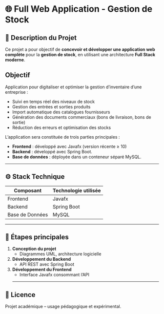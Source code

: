 # 🌐 Full Web Application - Gestion de Stock

## 📘 Description du Projet
Ce projet a pour objectif de **concevoir et développer une application web complète** pour la **gestion de stock**, en utilisant une architecture **Full Stack moderne**.

##  Objectif
Application pour digitaliser et optimiser la gestion d’inventaire d’une entreprise :
- Suivi en temps réel des niveaux de stock
- Gestion des entrées et sorties produits
- Import automatique des catalogues fournisseurs
- Génération des documents commerciaux (bons de livraison, bons de sortie)
- Réduction des erreurs et optimisation des stocks

L’application sera constituée de trois parties principales :
- **Frontend** : développé avec Javafx (version récente ≥ 10)
- **Backend** : développé avec Spring Boot.
- **Base de données** : déployée dans un conteneur séparé  MySQL.

---

## ⚙️ Stack Technique

| Composant        | Technologie utilisée         |
|------------------|------------------------------|
| Frontend         | Javafx                       |
| Backend          | Spring Boot                  |
| Base de Données  | MySQL                        |
                  
---

## 📅 Étapes principales

1. **Conception du projet**
   - Diagrammes UML, architecture logicielle
2. **Développement du Backend**
   - API REST avec Spring Boot
3. **Développement du Frontend**
   - Interface Javafx consommant l’API
   ---------------------------------------

## 📄 Licence
Projet académique – usage pédagogique et expérimental.
